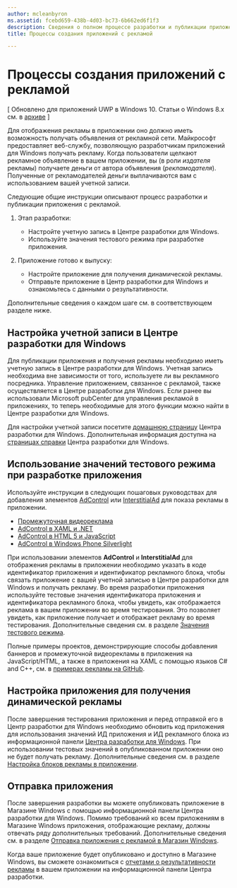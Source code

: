 ```yaml
---
author: mcleanbyron
ms.assetid: fcebd659-438b-4d03-bc73-6b662ed6f1f3
description: Сведения о полном процессе разработки и публикации приложения с рекламой.
title: Процессы создания приложений с рекламой

---
```


# Процессы создания приложений с рекламой


\[ Обновлено для приложений UWP в Windows 10. Статьи о Windows 8.x см. в [архиве](http://go.microsoft.com/fwlink/p/?linkid=619132) \]

Для отображения рекламы в приложении оно должно иметь возможность получать объявления от рекламной сети. Майкрософт предоставляет веб-службу, позволяющую разработчикам приложений для Windows получать рекламу. Когда пользователи щелкают рекламное объявление в вашем приложении, вы (в роли *издателя* рекламы) получаете деньги от автора объявления (*рекламодателя*). Полученные от рекламодателей деньги выплачиваются вам с использованием вашей учетной записи.

Следующие общие инструкции описывают процесс разработки и публикации приложения с рекламой.

1.  Этап разработки:

    * Настройте учетную запись в Центре разработки для Windows.
    * Используйте значения тестового режима при разработке приложения.

2.  Приложение готово к выпуску:

    * Настройте приложение для получения динамической рекламы.
    * Отправьте приложение в Центр разработки для Windows и ознакомьтесь с данными о результативности.

Дополнительные сведения о каждом шаге см. в соответствующем разделе ниже.

## Настройка учетной записи в Центре разработки для Windows

Для публикации приложения и получения рекламы необходимо иметь учетную запись в Центре разработки для Windows. Учетная запись необходима вне зависимости от того, используете ли вы рекламного посредника. Управление приложением, связанное с рекламой, также осуществляется в Центре разработки для Windows. Если ранее вы использовали Microsoft pubCenter для управления рекламой в приложениях, то теперь необходимые для этого функции можно найти в Центре разработки для Windows.

Для настройки учетной записи посетите [домашнюю страницу](https://dev.windows.com/windows-apps) Центра разработки для Windows. Дополнительная информация доступна на [страницах справки](https://dev.windows.com/develop) Центра разработки для Windows.

## Использование значений тестового режима при разработке приложения

Используйте инструкции в следующих пошаговых руководствах для добавления элементов [AdControl](https://msdn.microsoft.com/library/windows/apps/microsoft.advertising.winrt.ui.adcontrol.aspx) или [InterstitialAd](https://msdn.microsoft.com/library/windows/apps/microsoft.advertising.winrt.ui.interstitialad.aspx) для показа рекламы в приложении.

-   [Промежуточная видеореклама](interstitial-ads.md)
-   [AdControl в XAML и .NET](adcontrol-in-xaml-and--net.md)
-   [AdControl в HTML 5 и JavaScript](adcontrol-in-html-5-and-javascript.md)
-   [AdControl в Windows Phone Silverlight](adcontrol-in-windows-phone-silverlight.md)

При использовании элементов **AdControl** и **InterstitialAd** для отображения рекламы в приложении необходимо указать в коде идентификатор приложения и идентификатор рекламного блока, чтобы связать приложение с вашей учетной записью в Центре разработки для Windows и получать рекламу. Во время разработки приложения используйте тестовые значения идентификатора приложения и идентификатора рекламного блока, чтобы увидеть, как отображается реклама в вашем приложении во время тестирования. Это позволяет увидеть, как приложение получает и отображает рекламу во время тестирования. Дополнительные сведения см. в разделе [Значения тестового режима](test-mode-values.md).

Полные примеры проектов, демонстрирующие способы добавления баннеров и промежуточной видеорекламы в приложения на JavaScript/HTML, а также в приложения на XAML с помощью языков C# and C++, см. в [примерах рекламы на GitHub](http://aka.ms/githubads).

## Настройка приложения для получения динамической рекламы

После завершения тестирования приложения и перед отправкой его в Центр разработки для Windows необходимо обновить код приложения для использования значений ИД приложения и ИД рекламного блока из информационной панели [Центра разработки для Windows](https://msdn.microsoft.com/library/windows/apps/mt170658.aspx). При использовании тестовых значений в опубликованном приложении оно не будет получать рекламу. Дополнительные сведения см. в разделе [Настройка блоков рекламы в приложении](set-up-ad-units-in-your-app.md).

## Отправка приложения

После завершения разработки вы можете опубликовать приложение в Магазине Windows с помощью информационной панели Центра разработки для Windows. Помимо требований ко всем приложениям в Магазине Windows приложения, отображающие рекламу, должны отвечать ряду дополнительных требований. Дополнительные сведения см. в разделе [Отправка приложения с рекламой в Магазин Windows](submit-an-app-with-ads-to-the-windows-store.md).

Когда ваше приложение будет опубликовано и доступно в Магазине Windows, вы сможете ознакомиться с [отчетами о результативности рекламы](../publish/advertising-performance-report.md) в вашем приложении на информационной панели Центра разработки.

 

 


<!--HONumber=May16_HO2-->


